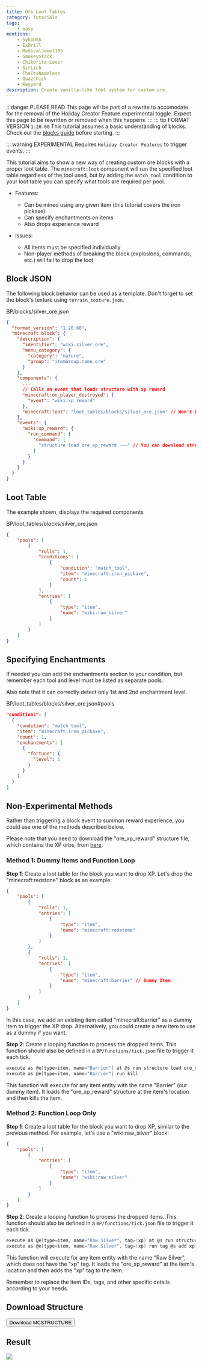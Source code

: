 ```yaml
---
title: Ore Loot Tables
category: Tutorials
tags:
    - easy
mentions:
    - SykoUSS
    - ExDrill
    - MedicalJewel105
    - SmokeyStack
    - Chikorita-Lover
    - SirLich
    - TheItsNameless
    - QuazChick
    - Keyyard
description: Create vanilla-like loot system for custom ore.
---
```


:::danger PLEASE READ
This page will be part of a rewrite to accomodate for the removal of the Holiday Creator Feature experimental toggle. Expect this page to be rewritten or removed when this happens.
:::
::: tip FORMAT VERSION `1.20.60`
This tutorial assumes a basic understanding of blocks.
Check out the [blocks guide](/blocks/blocks-intro) before starting.
:::

::: warning EXPERIMENTAL
Requires `Holiday Creator Features` to trigger events.
:::

This tutorial aims to show a new way of creating custom ore blocks with a proper loot table. The `minecraft:loot` component will run the specified loot table regardless of the tool used, but by adding the `match_tool` condition to your loot table you can specify what tools are required per pool.

-   Features:

    -   Can be mined using any given item (this tutorial covers the iron pickaxe)
    -   Can specify enchantments on items
    -   Also drops experience reward

-   Issues:

    -   All items must be specified individually
    -   Non-player methods of breaking the block (explosions, commands, etc.) will fail to drop the loot

## Block JSON

The following block behavior can be used as a template. Don't forget to set the block's texture using `terrain_texture.json`.

<CodeHeader>BP/blocks/silver_ore.json</CodeHeader>

```json
{
  "format_version": "1.20.60",
  "minecraft:block": {
    "description": {
      "identifier": "wiki:silver_ore",
      "menu_category": {
        "category": "nature",
        "group": "itemGroup.name.ore"
      }
    },
    "components": {
      ...
      // Calls an event that loads structure with xp reward
      "minecraft:on_player_destroyed": {
        "event": "wiki:xp_reward"
      },
      "minecraft:loot": "loot_tables/blocks/silver_ore.json" // Won't be dropped if using Silk Touch.
    },
    "events": {
      "wiki:xp_reward": {
        "run_command": {
          "command": [
            "structure load ore_xp_reward ~~~" // You can download structure with saved xp orbs lower
          ]
        }
      }
    }
  }
}
```

## Loot Table

The example shown, displays the required components

<CodeHeader>BP/loot_tables/blocks/silver_ore.json</CodeHeader>

```json
{
    "pools": [
        {
            "rolls": 1,
            "conditions": [
                {
                    "condition": "match_tool",
                    "item": "minecraft:iron_pickaxe",
                    "count": 1
                }
            ],
            "entries": [
                {
                    "type": "item",
                    "name": "wiki:raw_silver"
                }
            ]
        }
    ]
}
```

## Specifying Enchantments

If needed you can add the enchantments section to your condition, but remember each tool and level must be listed as separate pools.

Also note that it can correctly detect only 1st and 2nd enchantment level.

<CodeHeader>BP/loot_tables/blocks/silver_ore.json#pools</CodeHeader>

```json
"conditions": [
  {
    "condition": "match_tool",
    "item": "minecraft:iron_pickaxe",
    "count": 1,
    "enchantments": [
      {
        "fortune": {
          "level": 1
        }
      }
    ]
  }
]
```

## Non-Experimental Methods

Rather than triggering a block event to summon reward experience, you could use one of the methods described below.

Please note that you need to download the "ore_xp_reward" structure file, which contains the XP orbs, from [here](#download-structure).

### Method 1: Dummy Items and Function Loop

**Step 1**: Create a loot table for the block you want to drop XP. Let's drop the "minecraft:redstone" block as an example:

```json
{
    "pools": [
        {
            "rolls": 1,
            "entries": [
                {
                    "type": "item",
                    "name": "minecraft:redstone"
                }
            ]
        },
        {
            "rolls": 1,
            "entries": [
                {
                    "type": "item",
                    "name": "minecraft:barrier" // Dummy Item
                }
            ]
        }
    ]
}
```

In this case, we add an existing item called "minecraft:barrier" as a dummy item to trigger the XP drop. Alternatively, you could create a new item to use as a dummy if you want.

**Step 2**: Create a looping function to process the dropped items. This function should also be defined in a `BP/functions/tick.json` file to trigger it each tick.

```c
execute as @e[type=item, name="Barrier"] at @s run structure load ore_xp_reward ~~~
execute as @e[type=item, name="Barrier"] run kill
```

This function will execute for any item entity with the name "Barrier" (our dummy item). It loads the "ore_xp_reward" structure at the item's location and then kills the item.

### Method 2: Function Loop Only

**Step 1**: Create a loot table for the block you want to drop XP, similar to the previous method. For example, let's use a "wiki:raw_silver" block:

```json
{
    "pools": [
        {
            "entries": [
                {
                    "type": "item",
                    "name": "wiki:raw_silver"
                }
            ]
        }
    ]
}
```

**Step 2**: Create a looping function to process the dropped items. This function should also be defined in a `BP/functions/tick.json` file to trigger it each tick.

```c
execute as @e[type=item, name="Raw Silver", tag=!xp] at @s run structure load ore_xp_reward ~~~
execute as @e[type=item, name="Raw Silver", tag=!xp] run tag @s add xp
```

This function will execute for any item entity with the name "Raw Silver", which does not have the "xp" tag. It loads the "ore_xp_reward" at the item's location and then adds the "xp" tag to the item.

Remember to replace the item IDs, tags, and other specific details according to your needs.

## Download Structure

<Button link="/assets/packs/tutorials/blocks/ore-loot-tables/ore_xp_reward.mcstructure" download>
    Download MCSTRUCTURE
</Button>

## Result

![](/assets/images/blocks/ore-loot/result.gif)
